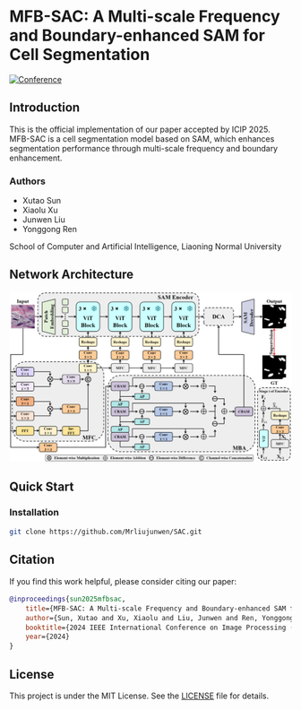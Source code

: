 # MFB-SAC: A Multi-scale Frequency and Boundary-enhanced SAM for Cell Segmentation

[![Conference](https://img.shields.io/badge/Conference-ICIP%202025-blue)](https://2025.ieeeicip.org/)

## Introduction

This is the official implementation of our paper accepted by ICIP 2025. MFB-SAC is a cell segmentation model based on SAM, which enhances segmentation performance through multi-scale frequency and boundary enhancement.

### Authors
- Xutao Sun
- Xiaolu Xu
- Junwen Liu
- Yonggong Ren

School of Computer and Artificial Intelligence, Liaoning Normal University

## Network Architecture

<div align="center">
    <img src="SAC/img/604b2d8a14e465253eb6f70e70444de7.png" width="800"/>
</div>

## Quick Start

### Installation
```bash
git clone https://github.com/Mrliujunwen/SAC.git
```



## Citation

If you find this work helpful, please consider citing our paper:

```bibtex
@inproceedings{sun2025mfbsac,
    title={MFB-SAC: A Multi-scale Frequency and Boundary-enhanced SAM for Cell Segmentation},
    author={Sun, Xutao and Xu, Xiaolu and Liu, Junwen and Ren, Yonggong},
    booktitle={2024 IEEE International Conference on Image Processing (ICIP)},
    year={2024}
}
```

## License

This project is under the MIT License. See the [LICENSE](LICENSE) file for details.


